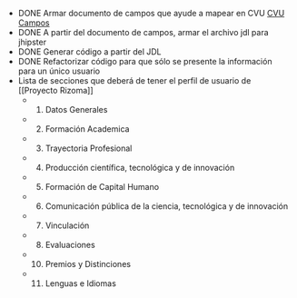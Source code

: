 - DONE Armar documento de campos que ayude a mapear en CVU [CVU Campos](https://docs.google.com/spreadsheets/d/1lpEWbHKxvV8es8upzB6uQpYs9QmGzp_H/edit#gid=381964848)
- DONE A partir del documento de campos, armar  el archivo jdl para jhipster
- DONE Generar código a partir del JDL
- DONE Refactorizar código para que sólo se presente la información para un único usuario
- Lista de secciones que deberá de tener el perfil de usuario de [[Proyecto Rizoma]]
	- 1. Datos Generales
	- 2. Formación Academica
	- 3. Trayectoria Profesional
	- 4. Producción científica, tecnológica y de innovación
	- 5. Formación de Capital Humano
	- 6. Comunicación pública de la ciencia, tecnológica y de innovación
	- 7. Vinculación
	- 8. Evaluaciones
	- 10. Premios y Distinciones
	- 11. Lenguas e Idiomas
